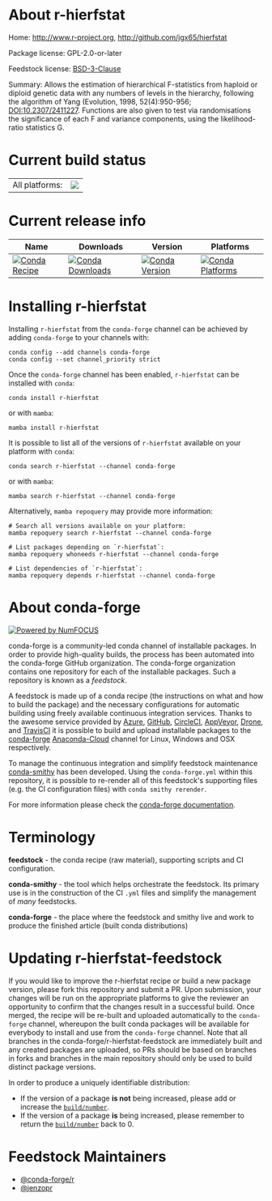 About r-hierfstat
=================

Home: http://www.r-project.org, http://github.com/jgx65/hierfstat

Package license: GPL-2.0-or-later

Feedstock license: [BSD-3-Clause](https://github.com/conda-forge/r-hierfstat-feedstock/blob/main/LICENSE.txt)

Summary: Allows the estimation of hierarchical F-statistics from haploid or diploid genetic data  with any numbers  of levels in the hierarchy, following the algorithm of Yang (Evolution, 1998, 52(4):950-956;  <DOI:10.2307/2411227>. Functions are also given to test via randomisations the significance of each F and variance components,   using the likelihood-ratio statistics G.

Current build status
====================


<table><tr><td>All platforms:</td>
    <td>
      <a href="https://dev.azure.com/conda-forge/feedstock-builds/_build/latest?definitionId=7978&branchName=main">
        <img src="https://dev.azure.com/conda-forge/feedstock-builds/_apis/build/status/r-hierfstat-feedstock?branchName=main">
      </a>
    </td>
  </tr>
</table>

Current release info
====================

| Name | Downloads | Version | Platforms |
| --- | --- | --- | --- |
| [![Conda Recipe](https://img.shields.io/badge/recipe-r--hierfstat-green.svg)](https://anaconda.org/conda-forge/r-hierfstat) | [![Conda Downloads](https://img.shields.io/conda/dn/conda-forge/r-hierfstat.svg)](https://anaconda.org/conda-forge/r-hierfstat) | [![Conda Version](https://img.shields.io/conda/vn/conda-forge/r-hierfstat.svg)](https://anaconda.org/conda-forge/r-hierfstat) | [![Conda Platforms](https://img.shields.io/conda/pn/conda-forge/r-hierfstat.svg)](https://anaconda.org/conda-forge/r-hierfstat) |

Installing r-hierfstat
======================

Installing `r-hierfstat` from the `conda-forge` channel can be achieved by adding `conda-forge` to your channels with:

```
conda config --add channels conda-forge
conda config --set channel_priority strict
```

Once the `conda-forge` channel has been enabled, `r-hierfstat` can be installed with `conda`:

```
conda install r-hierfstat
```

or with `mamba`:

```
mamba install r-hierfstat
```

It is possible to list all of the versions of `r-hierfstat` available on your platform with `conda`:

```
conda search r-hierfstat --channel conda-forge
```

or with `mamba`:

```
mamba search r-hierfstat --channel conda-forge
```

Alternatively, `mamba repoquery` may provide more information:

```
# Search all versions available on your platform:
mamba repoquery search r-hierfstat --channel conda-forge

# List packages depending on `r-hierfstat`:
mamba repoquery whoneeds r-hierfstat --channel conda-forge

# List dependencies of `r-hierfstat`:
mamba repoquery depends r-hierfstat --channel conda-forge
```


About conda-forge
=================

[![Powered by
NumFOCUS](https://img.shields.io/badge/powered%20by-NumFOCUS-orange.svg?style=flat&colorA=E1523D&colorB=007D8A)](https://numfocus.org)

conda-forge is a community-led conda channel of installable packages.
In order to provide high-quality builds, the process has been automated into the
conda-forge GitHub organization. The conda-forge organization contains one repository
for each of the installable packages. Such a repository is known as a *feedstock*.

A feedstock is made up of a conda recipe (the instructions on what and how to build
the package) and the necessary configurations for automatic building using freely
available continuous integration services. Thanks to the awesome service provided by
[Azure](https://azure.microsoft.com/en-us/services/devops/), [GitHub](https://github.com/),
[CircleCI](https://circleci.com/), [AppVeyor](https://www.appveyor.com/),
[Drone](https://cloud.drone.io/welcome), and [TravisCI](https://travis-ci.com/)
it is possible to build and upload installable packages to the
[conda-forge](https://anaconda.org/conda-forge) [Anaconda-Cloud](https://anaconda.org/)
channel for Linux, Windows and OSX respectively.

To manage the continuous integration and simplify feedstock maintenance
[conda-smithy](https://github.com/conda-forge/conda-smithy) has been developed.
Using the ``conda-forge.yml`` within this repository, it is possible to re-render all of
this feedstock's supporting files (e.g. the CI configuration files) with ``conda smithy rerender``.

For more information please check the [conda-forge documentation](https://conda-forge.org/docs/).

Terminology
===========

**feedstock** - the conda recipe (raw material), supporting scripts and CI configuration.

**conda-smithy** - the tool which helps orchestrate the feedstock.
                   Its primary use is in the construction of the CI ``.yml`` files
                   and simplify the management of *many* feedstocks.

**conda-forge** - the place where the feedstock and smithy live and work to
                  produce the finished article (built conda distributions)


Updating r-hierfstat-feedstock
==============================

If you would like to improve the r-hierfstat recipe or build a new
package version, please fork this repository and submit a PR. Upon submission,
your changes will be run on the appropriate platforms to give the reviewer an
opportunity to confirm that the changes result in a successful build. Once
merged, the recipe will be re-built and uploaded automatically to the
`conda-forge` channel, whereupon the built conda packages will be available for
everybody to install and use from the `conda-forge` channel.
Note that all branches in the conda-forge/r-hierfstat-feedstock are
immediately built and any created packages are uploaded, so PRs should be based
on branches in forks and branches in the main repository should only be used to
build distinct package versions.

In order to produce a uniquely identifiable distribution:
 * If the version of a package **is not** being increased, please add or increase
   the [``build/number``](https://docs.conda.io/projects/conda-build/en/latest/resources/define-metadata.html#build-number-and-string).
 * If the version of a package **is** being increased, please remember to return
   the [``build/number``](https://docs.conda.io/projects/conda-build/en/latest/resources/define-metadata.html#build-number-and-string)
   back to 0.

Feedstock Maintainers
=====================

* [@conda-forge/r](https://github.com/conda-forge/r/)
* [@jenzopr](https://github.com/jenzopr/)

